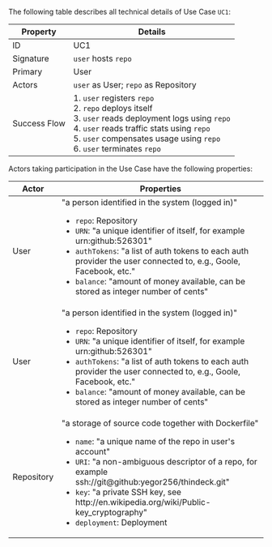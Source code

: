 The following table describes all technical details of Use Case `UC1`:

<table>
      <thead>
         <tr>
            <th>Property</th>
            <th>Details</th>
         </tr>
      </thead>
      <tbody>
         <tr>
            <td>ID</td>
            <td>UC1</td>
         </tr>
         <tr>
            <td>Signature</td>
            <td>
               <code>user</code> hosts <code>repo</code>
            </td>
         </tr>
         <tr>
            <td>Primary</td>
            <td>User</td>
         </tr>
         <tr>
            <td>Actors</td>
            <td>
               <code>user</code> as User; <code>repo</code> as Repository</td>
         </tr>
         <tr>
            <td>Success Flow</td>
            <td>1. <code>user</code> registers <code>repo</code>
               <br/>2. <code>repo</code> deploys itself<br/>3. <code>user</code> reads deployment logs using <code>repo</code>
               <br/>4. <code>user</code> reads traffic stats using <code>repo</code>
               <br/>5. <code>user</code> compensates usage using <code>repo</code>
               <br/>6. <code>user</code> terminates <code>repo</code>
            </td>
         </tr>
      </tbody>
   </table>

Actors taking participation in the Use Case have the following properties:

<table>
      <thead>
         <tr>
            <th>Actor</th>
            <th>Properties</th>
         </tr>
      </thead>
      <tbody>
         <tr>
            <td>User</td>
            <td>"a person identified in the system (logged in)"<ul>
                  <li>
                     <code>repo</code>: Repository</li>
                  <li>
                     <code>URN</code>:  "a unique identifier of itself, for example urn:github:526301"</li>
                  <li>
                     <code>authTokens</code>:  "a list of auth tokens to each auth provider the user connected to, e.g., Goole, Facebook, etc."</li>
                  <li>
                     <code>balance</code>:  "amount of money available, can be stored as integer number of cents"</li>
               </ul>
            </td>
         </tr>
         <tr>
            <td>User</td>
            <td>"a person identified in the system (logged in)"<ul>
                  <li>
                     <code>repo</code>: Repository</li>
                  <li>
                     <code>URN</code>:  "a unique identifier of itself, for example urn:github:526301"</li>
                  <li>
                     <code>authTokens</code>:  "a list of auth tokens to each auth provider the user connected to, e.g., Goole, Facebook, etc."</li>
                  <li>
                     <code>balance</code>:  "amount of money available, can be stored as integer number of cents"</li>
               </ul>
            </td>
         </tr>
         <tr>
            <td>Repository</td>
            <td>"a storage of source code together with Dockerfile"<ul>
                  <li>
                     <code>name</code>:  "a unique name of the repo in user's account"</li>
                  <li>
                     <code>URI</code>:  "a non-ambiguous descriptor of a repo, for example ssh://git@github:yegor256/thindeck.git"</li>
                  <li>
                     <code>key</code>:  "a private SSH key, see http://en.wikipedia.org/wiki/Public-key_cryptography"</li>
                  <li>
                     <code>deployment</code>: Deployment</li>
               </ul>
            </td>
         </tr>
      </tbody>
   </table>
